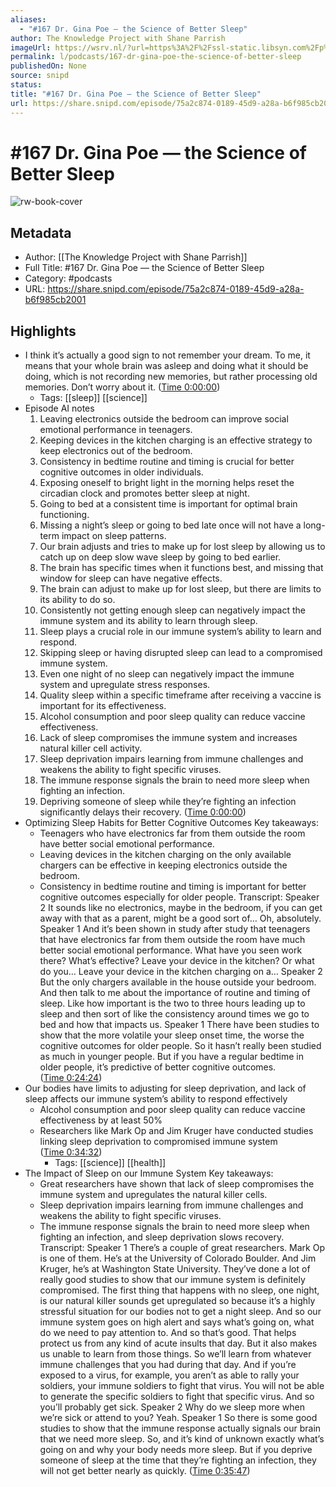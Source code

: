 ```yaml
---
aliases:
  - "#167 Dr. Gina Poe — the Science of Better Sleep"
author: The Knowledge Project with Shane Parrish
imageUrl: https://wsrv.nl/?url=https%3A%2F%2Fssl-static.libsyn.com%2Fp%2Fassets%2F5%2F9%2F0%2F7%2F590730c5f73a2ccebafc7308ab683e82%2Fknowledge-project-small.png&w=100&h=100
permalink: l/podcasts/167-dr-gina-poe-the-science-of-better-sleep
publishedOn: None
source: snipd
status: 
title: "#167 Dr. Gina Poe — the Science of Better Sleep"
url: https://share.snipd.com/episode/75a2c874-0189-45d9-a28a-b6f985cb2001
---
```

# #167 Dr. Gina Poe — the Science of Better Sleep

![rw-book-cover](https://wsrv.nl/?url=https%3A%2F%2Fssl-static.libsyn.com%2Fp%2Fassets%2F5%2F9%2F0%2F7%2F590730c5f73a2ccebafc7308ab683e82%2Fknowledge-project-small.png&w=100&h=100)

## Metadata

- Author: [[The Knowledge Project with Shane Parrish]]
- Full Title: #167 Dr. Gina Poe — the Science of Better Sleep
- Category: #podcasts
- URL: https://share.snipd.com/episode/75a2c874-0189-45d9-a28a-b6f985cb2001

## Highlights

- I think it’s actually a good sign to not remember your dream. To me, it means that your whole brain was asleep and doing what it should be doing, which is not recording new memories, but rather processing old memories. Don’t worry about it. ([Time 0:00:00](https://share.snipd.com/snip/c1ad5ec4-c473-4a68-901d-2a9b5a3219be))
    - Tags: [[sleep]] [[science]]
- Episode AI notes
  1. Leaving electronics outside the bedroom can improve social emotional performance in teenagers.
  2. Keeping devices in the kitchen charging is an effective strategy to keep electronics out of the bedroom.
  3. Consistency in bedtime routine and timing is crucial for better cognitive outcomes in older individuals.
  4. Exposing oneself to bright light in the morning helps reset the circadian clock and promotes better sleep at night.
  5. Going to bed at a consistent time is important for optimal brain functioning.
  6. Missing a night’s sleep or going to bed late once will not have a long-term impact on sleep patterns.
  7. Our brain adjusts and tries to make up for lost sleep by allowing us to catch up on deep slow wave sleep by going to bed earlier.
  8. The brain has specific times when it functions best, and missing that window for sleep can have negative effects.
  9. The brain can adjust to make up for lost sleep, but there are limits to its ability to do so.
  10. Consistently not getting enough sleep can negatively impact the immune system and its ability to learn through sleep.
  11. Sleep plays a crucial role in our immune system’s ability to learn and respond.
  12. Skipping sleep or having disrupted sleep can lead to a compromised immune system.
  13. Even one night of no sleep can negatively impact the immune system and upregulate stress responses.
  14. Quality sleep within a specific timeframe after receiving a vaccine is important for its effectiveness.
  15. Alcohol consumption and poor sleep quality can reduce vaccine effectiveness.
  16. Lack of sleep compromises the immune system and increases natural killer cell activity.
  17. Sleep deprivation impairs learning from immune challenges and weakens the ability to fight specific viruses.
  18. The immune response signals the brain to need more sleep when fighting an infection.
  19. Depriving someone of sleep while they’re fighting an infection significantly delays their recovery. ([Time 0:00:00](https://share.snipd.com/episode-takeaways/181e2d95-b902-4b7e-9b5a-17289f36e2c3))
- Optimizing Sleep Habits for Better Cognitive Outcomes
  Key takeaways:
  - Teenagers who have electronics far from them outside the room have better social emotional performance.
  - Leaving devices in the kitchen charging on the only available chargers can be effective in keeping electronics outside the bedroom.
  - Consistency in bedtime routine and timing is important for better cognitive outcomes especially for older people.
  Transcript:
  Speaker 2
  It sounds like no electronics, maybe in the bedroom, if you can get away with that as a parent, might be a good sort of… Oh, absolutely.
  Speaker 1
  And it’s been shown in study after study that teenagers that have electronics far from them outside the room have much better social emotional performance. What have you seen work there? What’s effective? Leave your device in the kitchen? Or what do you… Leave your device in the kitchen charging on a…
  Speaker 2
  But the only chargers available in the house outside your bedroom. And then talk to me about the importance of routine and timing of sleep. Like how important is the two to three hours leading up to sleep and then sort of like the consistency around times we go to bed and how that impacts us.
  Speaker 1
  There have been studies to show that the more volatile your sleep onset time, the worse the cognitive outcomes for older people. So it hasn’t really been studied as much in younger people. But if you have a regular bedtime in older people, it’s predictive of better cognitive outcomes. ([Time 0:24:24](https://share.snipd.com/snip/9fe738a0-484c-44a8-abf4-6ed18c8c25f1))
- Our bodies have limits to adjusting for sleep deprivation, and lack of sleep affects our immune system’s ability to respond effectively
  - Alcohol consumption and poor sleep quality can reduce vaccine effectiveness by at least 50%
  - Researchers like Mark Op and Jim Kruger have conducted studies linking sleep deprivation to compromised immune system ([Time 0:34:32](https://share.snipd.com/snip/fc3f4413-b227-4d3d-8916-9b3f3d6976f1))
    - Tags: [[science]] [[health]]
- The Impact of Sleep on our Immune System
  Key takeaways:
  - Great researchers have shown that lack of sleep compromises the immune system and upregulates the natural killer cells.
  - Sleep deprivation impairs learning from immune challenges and weakens the ability to fight specific viruses.
  - The immune response signals the brain to need more sleep when fighting an infection, and sleep deprivation slows recovery.
  Transcript:
  Speaker 1
  There’s a couple of great researchers. Mark Op is one of them. He’s at the University of Colorado Boulder. And Jim Kruger, he’s at Washington State University. They’ve done a lot of really good studies to show that our immune system is definitely compromised. The first thing that happens with no sleep, one night, is our natural killer sounds get upregulated so because it’s a highly stressful situation for our bodies not to get a night sleep. And so our immune system goes on high alert and says what’s going on, what do we need to pay attention to. And so that’s good. That helps protect us from any kind of acute insults that day. But it also makes us unable to learn from those things. So we’ll learn from whatever immune challenges that you had during that day. And if you’re exposed to a virus, for example, you aren’t as able to rally your soldiers, your immune soldiers to fight that virus. You will not be able to generate the specific soldiers to fight that specific virus. And so you’ll probably get sick.
  Speaker 2
  Why do we sleep more when we’re sick or attend to you? Yeah.
  Speaker 1
  So there is some good studies to show that the immune response actually signals our brain that we need more sleep. So, and it’s kind of unknown exactly what’s going on and why your body needs more sleep. But if you deprive someone of sleep at the time that they’re fighting an infection, they will not get better nearly as quickly. ([Time 0:35:47](https://share.snipd.com/snip/0a60da9c-634d-49d6-95ef-df8ec72f4ead))
